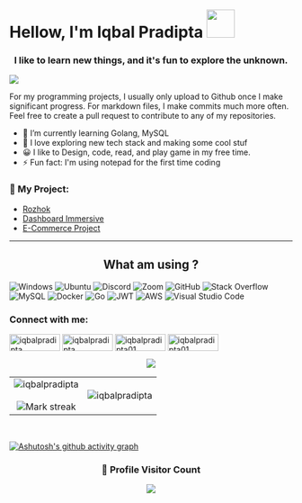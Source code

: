 <h1 >Hellow, I'm Iqbal Pradipta <img src="https://media.giphy.com/media/mGcNjsfWAjY5AEZNw6/giphy.gif" width="50"></h1>
<h3 align="center">I like to learn new things, and it's fun to explore the unknown.</h3>

![](https://media.tenor.com/DBqjevyA2o4AAAAd/bongo-cat-codes.gif)

For my programming projects, I usually only upload to Github once I make significant progress. For markdown files, I make commits much more often. Feel free to create a pull request to contribute to any of my repositories.

- 🌱 I’m currently learning Golang, MySQL
- 🔭 I love exploring new tech stack and making some cool stuf
- 😀 I like to Design, code, read, and play game in my free time.
- ⚡ Fun fact: I'm using notepad for the first time coding

### <h3 align="left"> 📕 My Project: </h3>
- [Rozhok](https://github.com/iqbalpradipta/Rozhok-backend)
- [Dashboard Immersive](https://github.com/iqbalpradipta/Backend-Dashboard)
- [E-Commerce Project](https://github.com/iqbalpradipta/E-commerce)

---

<h2 align="center">
What am using ? </h2>

![Windows](https://img.shields.io/badge/Windows-0078D6?style=for-the-badge&logo=windows&logoColor=white)
![Ubuntu](https://img.shields.io/badge/Ubuntu-E95420?style=for-the-badge&logo=ubuntu&logoColor=white)
![Discord](https://img.shields.io/badge/Discord-%237289DA.svg?style=for-the-badge&logo=discord&logoColor=white)
![Zoom](https://img.shields.io/badge/Zoom-2D8CFF?style=for-the-badge&logo=zoom&logoColor=white)
![GitHub](https://img.shields.io/badge/github-%23121011.svg?style=for-the-badge&logo=github&logoColor=white)
![Stack Overflow](https://img.shields.io/badge/-Stackoverflow-FE7A16?style=for-the-badge&logo=stack-overflow&logoColor=white)
![MySQL](https://img.shields.io/badge/mysql-%2300f.svg?style=for-the-badge&logo=mysql&logoColor=white)
![Docker](https://img.shields.io/badge/docker-%230db7ed.svg?style=for-the-badge&logo=docker&logoColor=white)
![Go](https://img.shields.io/badge/go-%2300ADD8.svg?style=for-the-badge&logo=go&logoColor=white)
![JWT](https://img.shields.io/badge/JWT-black?style=for-the-badge&logo=JSON%20web%20tokens)
![AWS](https://img.shields.io/badge/AWS-%23FF9900.svg?style=for-the-badge&logo=amazon-aws&logoColor=white)
![Visual Studio Code](https://img.shields.io/badge/Visual%20Studio%20Code-0078d7.svg?style=for-the-badge&logo=visual-studio-code&logoColor=white)

<h3 align="left">Connect with me:</h3>
<p align="left">
<a href="https://linkedin.com/in/iqbalpradipta" target="blank"><img align="center" src="https://img.shields.io/badge/linkedin-%230077B5.svg?style=for-the-badge&logo=linkedin&logoColor=white" alt="iqbalpradipta" height="30" width="90" /></a>
<a href="https://fb.com/iqbalpradipta" target="blank"><img align="center" src="https://img.shields.io/badge/Facebook-%231877F2.svg?style=for-the-badge&logo=Facebook&logoColor=white" alt="iqbalpradipta" height="30" width="90" /></a>
<a href="https://instagram.com/iqbalpradipta01" target="blank"><img align="center" src="https://img.shields.io/badge/Instagram-%23E4405F.svg?style=for-the-badge&logo=Instagram&logoColor=white" alt="iqbalpradipta01" height="30" width="90" /></a>
<a href="mailto:iqbalpradipta2@gmail.com" target="blank"><img align="center" src="https://img.shields.io/badge/Gmail-D14836?style=for-the-badge&logo=gmail&logoColor=white" alt="iqbalpradipta01" height="30" width="90" /></a>
</p>

<p  align="center">
<img src="https://user-images.githubusercontent.com/73097560/115834477-dbab4500-a447-11eb-908a-139a6edaec5c.gif"> 
                  
  <br>

  
  
  
<table border="0" align="center">
<tr border="0">
<td width="50%" align="center">
  
  <img  align="center"  src="https://github-readme-stats.vercel.app/api?username=iqbalpradipta&show_icons=true&locale=en" alt="iqbalpradipta" />
  <br></br>
  <img  title="🔥 Get streak stats for your profile at git.io/streak-stats" alt="Mark streak" src="https://github-readme-streak-stats.herokuapp.com/?user=iqbalpradipta&" alt="iqbalpradipta" />


  
</td>

<td width="50%" align="center">

  <img  align="center"  src="https://github-readme-stats.vercel.app/api/top-langs?username=iqbalpradipta&show_icons=true&locale=en&layout=compact" alt="iqbalpradipta"/>
  
  </td>
</tr>
</table>

<br>

[![Ashutosh's github activity graph](https://activity-graph.herokuapp.com/graph?username=iqbalpradipta&bg_color=1d1b1c&color=e8e8e8&line=e449da&point=d2a3b3&area=true&hide_border=true)](https://github.com/ashutosh00710/github-readme-activity-graph)

<div align=center>
  <h3><b>📍 Profile Visitor Count</b></h3>
</div>
    
<!-- retro visitor counter -->  
<p align="center" >   
  <img src="https://profile-counter.glitch.me/iqbalpradipta/count.svg" />  
</p>

